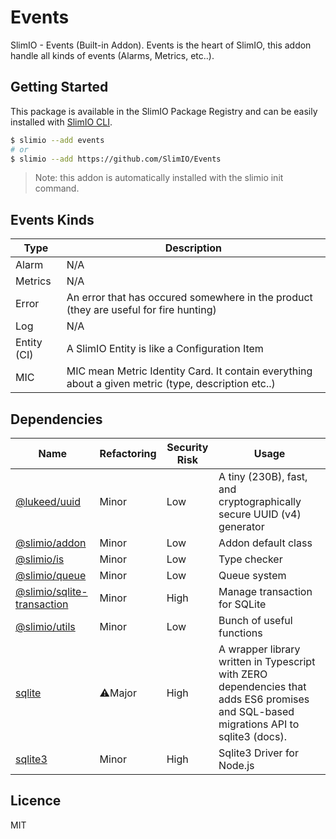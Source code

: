 # Events
SlimIO - Events (Built-in Addon). Events is the heart of SlimIO, this addon handle all kinds of events (Alarms, Metrics, etc..).

## Getting Started
This package is available in the SlimIO Package Registry and can be easily installed with [SlimIO CLI](https://github.com/SlimIO/CLI).

```bash
$ slimio --add events
# or
$ slimio --add https://github.com/SlimIO/Events
```

> Note: this addon is automatically installed with the slimio init command.

## Events Kinds

| Type | Description |
| --- | --- |
| Alarm | N/A |
| Metrics | N/A |
| Error | An error that has occured somewhere in the product (they are useful for fire hunting) |
| Log | N/A |
| Entity (CI) | A SlimIO Entity is like a Configuration Item |
| MIC | MIC mean Metric Identity Card. It contain everything about a given metric (type, description etc..) |

## Dependencies

|Name|Refactoring|Security Risk|Usage|
|---|---|---|---|
|[@lukeed/uuid](https://github.com/lukeed/uuid#readme)|Minor|Low|A tiny (230B), fast, and cryptographically secure UUID (v4) generator|
|[@slimio/addon](https://github.com/SlimIO/Addon#readme)|Minor|Low|Addon default class|
|[@slimio/is](https://github.com/SlimIO/is#readme)|Minor|Low|Type checker|
|[@slimio/queue](https://github.com/SlimIO/Queue#readme)|Minor|Low|Queue system|
|[@slimio/sqlite-transaction](https://github.com/SlimIO/sqlite-transaction#readme)|Minor|High|Manage transaction for SQLite|
|[@slimio/utils](https://github.com/SlimIO/Utils#readme)|Minor|Low|Bunch of useful functions|
|[sqlite](https://github.com/kriasoft/node-sqlite#readme)|⚠️Major|High|A wrapper library written in Typescript with ZERO dependencies that adds ES6 promises and SQL-based migrations API to sqlite3 (docs).|
|[sqlite3](https://github.com/mapbox/node-sqlite3)|Minor|High|Sqlite3 Driver for Node.js|


## Licence
MIT
